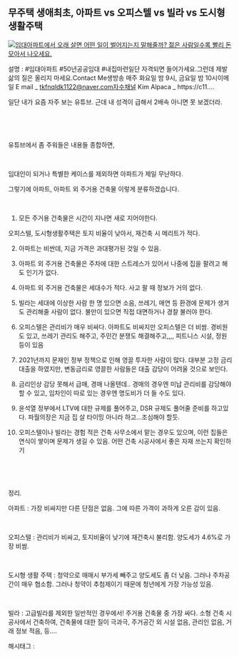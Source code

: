 ## 무주택 생애최초, 아파트 vs 오피스텔 vs 빌라 vs 도시형생활주택

[![임대아파트에서 오래 살면 어떤 일이 벌어지는지 말해줄까? 젊은 사람일수록 빨리 돈 모아서 나오세요.](https://i.ytimg.com/vi/HnEl2zRVBjE/hqdefault.jpg)](https://youtu.be/HnEl2zRVBjE)

설명 : #임대아파트 #50년공공임대 #내집마련일단 자격되면 들어가세요.그런데 제발 삶의 질은 올리지 마세요.Contact Me생방송 매주 화요일 밤 9시, 금요일 밤 10시이메일 E mail _ tkfnqldk1122@naver.com자수채널 Kim Alpaca _ https://c11....

일단 내가 요즘 자주 보는 유튜브. 근데 내 성격이 급해서 2배속 아니면 못 보겠더라.

​

​

유튜브에서 좀 주워들은 내용들 종합하면,

​

임대인이 되거나 특별한 케이스를 제외하면 아파트가 제일 무난하다.

그렇기에 아파트, 아파트 외 주거용 건축물 이렇게 분류하겠습니다.

​

1. 모든 주거용 건축물은 시간이 지나면 새로 지어야한다.

오피스텔, 도시형생활주택은 토지 비율이 낮아서, 재건축 시 메리트가 적다.

2. 아파트는 비싼데, 지금 가격은 과대평가된 것일 수 있음.

3. 아파트 외 주거용 건축물은 주차에 대한 스트레스가 있어서 나중에 집을 팔려고 해도 인기가 없다.

4. 아파트 외 주거용 건축물은 세대수가 적다. 사고 팔 때 정보가 거의 없다.

5. 빌라는 세대에 이상한 사람 한 명 있으면 소음, 쓰레기, 매연 등 환경에 문제가 생겨도 관리해줄 사람이 없다. 불만이 있으면 직접 대면하거나 경찰 불러야 한다.

6. 오피스텔은 관리비가 매우 비싸다. 아파트도 비싸지만 오피스텔은 더 비쌈. 경비원도 있고, 쓰레기 관리도 해주고, 주민간 분쟁도 해결해주고,,,, 피트니스 시설, 정원 등이 있음

7. 2021년까지 문재인 정부 정책으로 인해 영끌 투자한 사람이 많다. 대부분 고정 금리 대출을 하였지만, 변동금리로 영끌한 사람들은 대출 감당이 어려울 것으로 보인다.

8. 금리인상 감당 못해서 급매, 경매 나올텐데.. 경매의 경우엔 미납 관리비를 감당해야 할 수 있고, 임차인이 따로 있는 경우엔 명도비가 더 들 수도 있다.

9. 윤석열 정부에서 LTV에 대한 규제를 풀어주고, DSR 규제도 풀어줄 준비를 하고있다. 파월의장은 지금 집 살 타이밍 아니라 하고...조심해야 할듯.

10. 오피스텔이나 빌라는 경험 적은 건축 사무소에서 맡는 경우도 있으며, 이런 집들은 연식이 쌓이며 문제가 생길 수 있음. 어떤 건축 시공사에서 좋은 자재 쓰는지 확인하기

​

​

정리.

아파트 : 가장 비싸지만 다른 단점은 없음. 그에 따른 가격이 과하게 오른 감이 있음.

​

오피스텔 : 관리비가 비싸고, 토지비율이 낮기에 재건축시 불리함. 양도세가 4.6%로 가장 비쌈.

​

도시형 생활 주택 : 청약으로 매매시 부가세 빼주고 양도세도 좀 더 낮음. 그러나 주차공간이 매우 협소함. 그러나 청약이 추첨제이기 때문에 청년에게 가장 가능성 있음.

​

빌라 : 고급빌라를 제외한 일반적인 경우에서! 주거용 건축물 중 가장 싸다. 소형 건축 시공사에서 건축하여, 건축물에 대한 질이 극과극, 주거공간 외 시설 없음, 관리인 없음, 거래 정보 적음, 등....

 해시태그 : 